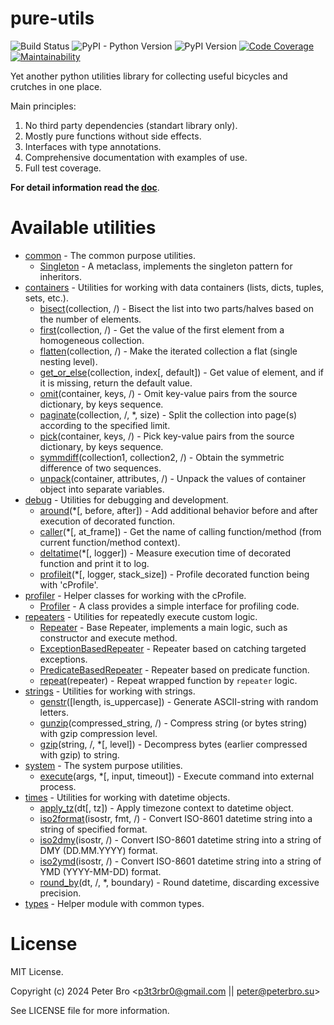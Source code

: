 # pure-utils

![Build Status](https://github.com/p3t3rbr0/py3-pure-utils/actions/workflows/ci.yaml/badge.svg?branch=master)
![PyPI - Python Version](https://img.shields.io/pypi/pyversions/pure-utils)
![PyPI Version](https://img.shields.io/pypi/v/pure-utils)
[![Code Coverage](https://codecov.io/gh/p3t3rbr0/py3-pure-utils/graph/badge.svg?token=283H0MAGUP)](https://codecov.io/gh/p3t3rbr0/py3-pure-utils)
[![Maintainability](https://api.codeclimate.com/v1/badges/14f70c48db708a419309/maintainability)](https://codeclimate.com/github/p3t3rbr0/py3-pure-utils/maintainability)

Yet another python utilities library for collecting useful bicycles and crutches in one place.

Main principles:

1. No third party dependencies (standart library only).
2. Mostly pure functions without side effects.
3. Interfaces with type annotations.
4. Comprehensive documentation with examples of use.
5. Full test coverage.

**For detail information read the [doc](https://p3t3rbr0.github.io/py3-pure-utils/)**.

# Available utilities

* [common](https://p3t3rbr0.github.io/py3-pure-utils/refs/common.html) - The common purpose utilities.
  * [Singleton](https://p3t3rbr0.github.io/py3-pure-utils/refs/common.html#common.Singleton) - A metaclass, implements the singleton pattern for inheritors.
* [containers](https://p3t3rbr0.github.io/py3-pure-utils/refs/containers.html) - Utilities for working with data containers (lists, dicts, tuples, sets, etc.).
  * [bisect](https://p3t3rbr0.github.io/py3-pure-utils/refs/containers.html#containers.bisect)(collection, /) - Bisect the list into two parts/halves based on the number of elements.
  * [first](https://p3t3rbr0.github.io/py3-pure-utils/refs/containers.html#containers.first)(collection, /) - Get the value of the first element from a homogeneous collection.
  * [flatten](https://p3t3rbr0.github.io/py3-pure-utils/refs/containers.html#containers.flatten)(collection, /) - Make the iterated collection a flat (single nesting level).
  * [get_or_else](https://p3t3rbr0.github.io/py3-pure-utils/refs/containers.html#containers.bisect)(collection, index[, default]) - Get value of element, and if it is missing, return the default value.
  * [omit](https://p3t3rbr0.github.io/py3-pure-utils/refs/containers.html#containers.omit)(container, keys, /) - Omit key-value pairs from the source dictionary, by keys sequence.
  * [paginate](https://p3t3rbr0.github.io/py3-pure-utils/refs/containers.html#containers.paginate)(collection, /, *, size) - Split the collection into page(s) according to the specified limit.
  * [pick](https://p3t3rbr0.github.io/py3-pure-utils/refs/containers.html#containers.pick)(container, keys, /) - Pick key-value pairs from the source dictionary, by keys sequence.
  * [symmdiff](https://p3t3rbr0.github.io/py3-pure-utils/refs/containers.html#containers.symmdiff)(collection1, collection2, /) - Obtain the symmetric difference of two sequences.
  * [unpack](https://p3t3rbr0.github.io/py3-pure-utils/refs/containers.html#containers.unpack)(container, attributes, /) - Unpack the values of container object into separate variables.
* [debug](https://p3t3rbr0.github.io/py3-pure-utils/refs/debug.html) - Utilities for debugging and development.
  * [around](https://p3t3rbr0.github.io/py3-pure-utils/refs/debug.html#debug.around)(*[, before, after]) - Add additional behavior before and after execution of decorated function.
  * [caller](https://p3t3rbr0.github.io/py3-pure-utils/refs/debug.html#debug.caller)(*[, at_frame]) - Get the name of calling function/method (from current function/method context).
  * [deltatime](https://p3t3rbr0.github.io/py3-pure-utils/refs/debug.html#debug.deltatime)(*[, logger]) - Measure execution time of decorated function and print it to log.
  * [profileit](https://p3t3rbr0.github.io/py3-pure-utils/refs/debug.html#debug.profileit)(*[, logger, stack_size]) - Profile decorated function being with 'cProfile'.
* [profiler](https://p3t3rbr0.github.io/py3-pure-utils/refs/profiler.html) - Helper classes for working with the cProfile.
  * [Profiler](https://p3t3rbr0.github.io/py3-pure-utils/refs/profiler.html#profiler.Profiler) - A class provides a simple interface for profiling code.
* [repeaters](https://p3t3rbr0.github.io/py3-pure-utils/refs/repeaters.html) - Utilities for repeatedly execute custom logic.
  * [Repeater](https://p3t3rbr0.github.io/py3-pure-utils/refs/repeaters.html#repeaters.Repeater) - Base Repeater, implements a main logic, such as constructor and execute method.
  * [ExceptionBasedRepeater](https://p3t3rbr0.github.io/py3-pure-utils/refs/repeaters.html#repeaters.ExceptionBasedRepeater) - Repeater based on catching targeted exceptions.
  * [PredicateBasedRepeater](https://p3t3rbr0.github.io/py3-pure-utils/refs/repeaters.html#repeaters.PredicateBasedRepeater) - Repeater based on predicate function.
  * [repeat](https://p3t3rbr0.github.io/py3-pure-utils/refs/repeaters.html#repeaters.repeat)(repeater) - Repeat wrapped function by `repeater` logic.
* [strings](https://p3t3rbr0.github.io/py3-pure-utils/refs/strings.html) - Utilities for working with strings.
  * [genstr](https://p3t3rbr0.github.io/py3-pure-utils/refs/strings.html#strings.genstr)([length, is_uppercase]) - Generate ASCII-string with random letters.
  * [gunzip](https://p3t3rbr0.github.io/py3-pure-utils/refs/strings.html#strings.gzip)(compressed_string, /) - Compress string (or bytes string) with gzip compression level.
  * [gzip](https://p3t3rbr0.github.io/py3-pure-utils/refs/strings.html#strings.gunzip)(string, /, *[, level]) - Decompress bytes (earlier compressed with gzip) to string.
* [system](https://p3t3rbr0.github.io/py3-pure-utils/refs/system.html) - The system purpose utilities.
  * [execute](https://p3t3rbr0.github.io/py3-pure-utils/refs/system.html#system.execute)(args, *[, input, timeout]) - Execute command into external process.
* [times](https://p3t3rbr0.github.io/py3-pure-utils/refs/times.html) - Utilities for working with datetime objects.
  * [apply_tz](https://p3t3rbr0.github.io/py3-pure-utils/refs/times.html#times.apply_tz)(dt[, tz]) - Apply timezone context to datetime object.
  * [iso2format](https://p3t3rbr0.github.io/py3-pure-utils/refs/times.html#times.iso2format)(isostr, fmt, /) - Convert ISO-8601 datetime string into a string of specified format.
  * [iso2dmy](https://p3t3rbr0.github.io/py3-pure-utils/refs/times.html#times.iso2dmy)(isostr, /) - Convert ISO-8601 datetime string into a string of DMY (DD.MM.YYYY) format.
  * [iso2ymd](https://p3t3rbr0.github.io/py3-pure-utils/refs/times.html#times.iso2ymd)(isostr, /) - Convert ISO-8601 datetime string into a string of YMD (YYYY-MM-DD) format.
  * [round_by](https://p3t3rbr0.github.io/py3-pure-utils/refs/times.html#times.round_by)(dt, /, *, boundary) - Round datetime, discarding excessive precision.
* [types](https://p3t3rbr0.github.io/py3-pure-utils/refs/types.html) - Helper module with common types.

# License

MIT License.

Copyright (c) 2024 Peter Bro <p3t3rbr0@gmail.com || peter@peterbro.su>

See LICENSE file for more information.
